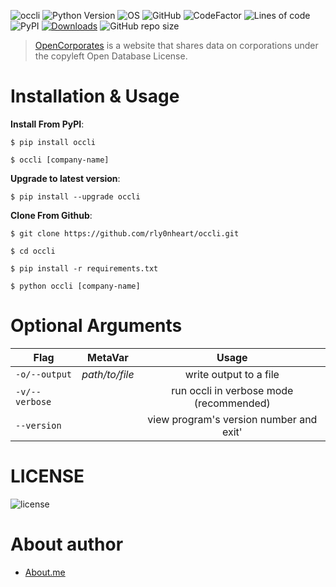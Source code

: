 ![occli](https://user-images.githubusercontent.com/74001397/137996387-d7f23e1b-395e-499e-8d4d-250d25cca115.jpg)
![Python Version](https://img.shields.io/badge/python-3.x-blue?style=flat&logo=python)
![OS](https://img.shields.io/badge/OS-GNU%2FLinux-red?style=flat&logo=linux)
![GitHub](https://img.shields.io/github/license/rly0nheart/occli?style=flat&logo=github)
![CodeFactor](https://www.codefactor.io/repository/github/rly0nheart/occli/badge)
![Lines of code](https://img.shields.io/tokei/lines/github/rly0nheart/occli?style=flat&logo=github)
![PyPI](https://img.shields.io/pypi/v/occli?style=flat&logo=pypi)
[![Downloads](https://static.pepy.tech/personalized-badge/occli?period=total&units=none&left_color=grey&right_color=yellowgreen&left_text=pypi%20downloads)](https://pepy.tech/project/occli)
![GitHub repo size](https://img.shields.io/github/repo-size/rly0nheart/occli?style=flat&logo=github)

> [OpenCorporates](https://opencorporates.com) is a website that shares data on corporations under the copyleft Open Database License.

# Installation & Usage
**Install From PyPI**:
```
$ pip install occli
```

```
$ occli [company-name]
```

**Upgrade to latest version**:
```
$ pip install --upgrade occli
```


**Clone From Github**:
```
$ git clone https://github.com/rly0nheart/occli.git
```

```
$ cd occli
```

```
$ pip install -r requirements.txt
```

```
$ python occli [company-name]
```

# Optional Arguments
| Flag         | MetaVar | Usage|
| ------------- |:----------------------:|:---------:|
| <code>-o/--output</code>      |   *path/to/file* |  write output to a file  |
| <code>-v/--verbose</code>  |    |  run occli in verbose mode (recommended) |
| <code>--version</code>  |    |  view program's version number and exit' |

# LICENSE
![license](https://user-images.githubusercontent.com/74001397/137917929-2f2cdb0c-4d1d-4e4b-9f0d-e01589e027b5.png)

# About author
* [About.me](https://about.me/rly0nheart)
